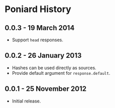 # Poniard History

## 0.0.3 - 19 March 2014

* Support `head` responses.

## 0.0.2 - 26 January 2013

* Hashes can be used directly as sources.
* Provide default argument for `response.default`.

## 0.0.1 - 25 November 2012

* Initial release.

